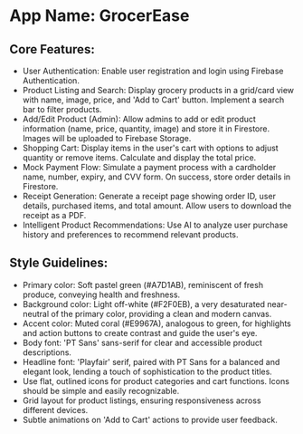 # **App Name**: GrocerEase

## Core Features:

- User Authentication: Enable user registration and login using Firebase Authentication.
- Product Listing and Search: Display grocery products in a grid/card view with name, image, price, and 'Add to Cart' button. Implement a search bar to filter products.
- Add/Edit Product (Admin): Allow admins to add or edit product information (name, price, quantity, image) and store it in Firestore. Images will be uploaded to Firebase Storage.
- Shopping Cart: Display items in the user's cart with options to adjust quantity or remove items. Calculate and display the total price.
- Mock Payment Flow: Simulate a payment process with a cardholder name, number, expiry, and CVV form. On success, store order details in Firestore.
- Receipt Generation: Generate a receipt page showing order ID, user details, purchased items, and total amount. Allow users to download the receipt as a PDF.
- Intelligent Product Recommendations: Use AI to analyze user purchase history and preferences to recommend relevant products.

## Style Guidelines:

- Primary color: Soft pastel green (#A7D1AB), reminiscent of fresh produce, conveying health and freshness.
- Background color: Light off-white (#F2F0EB), a very desaturated near-neutral of the primary color, providing a clean and modern canvas.
- Accent color: Muted coral (#E9967A), analogous to green, for highlights and action buttons to create contrast and guide the user's eye.
- Body font: 'PT Sans' sans-serif for clear and accessible product descriptions.
- Headline font: 'Playfair' serif, paired with PT Sans for a balanced and elegant look, lending a touch of sophistication to the product titles.
- Use flat, outlined icons for product categories and cart functions. Icons should be simple and easily recognizable.
- Grid layout for product listings, ensuring responsiveness across different devices.
- Subtle animations on 'Add to Cart' actions to provide user feedback.